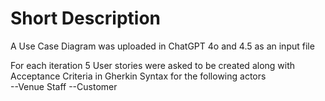 # Short Description

A Use Case Diagram was uploaded in ChatGPT 4o and 4.5 as an input file

For each iteration 5 User stories were asked to be created along with Acceptance Criteria in Gherkin Syntax for the following actors  
  --Venue Staff
  --Customer
